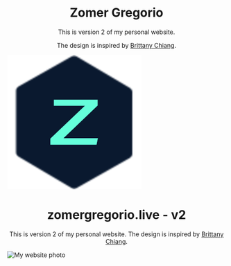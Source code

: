 <h1 align="center">Zomer Gregorio</h1>
<p align="center">This is version 2 of my personal website.</p>
<p align="center">The design is inspired by <a href="https://github.com/bchiang7/v4" target="_blank">Brittany Chiang</a>.</p>



<img src="https://raw.githubusercontent.com/zomeru/zomergregorio/main/img/logo.png" alt="Logo" />
<h1 align="center">zomergregorio.live - v2</h1>
<p align="center">This is version 2 of my personal website. The design is inspired by <a href="https://github.com/bchiang7/v4" target="_blank">Brittany Chiang</a>.</p>
<img src="https://i.imgur.com/radNSTM.png" alt="My website photo" />
